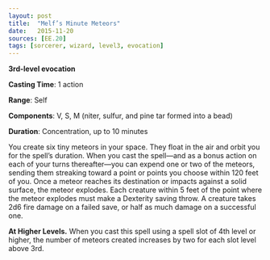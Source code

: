 ```yaml
---
layout: post
title:  "Melf’s Minute Meteors"
date:   2015-11-20
sources: [EE.20]
tags: [sorcerer, wizard, level3, evocation]
---
```


**3rd-level evocation**

**Casting Time**: 1 action

**Range**: Self

**Components**: V, S, M (niter, sulfur, and pine tar formed into a bead)

**Duration**: Concentration, up to 10 minutes

You create six tiny meteors in your space. They float in the air and orbit you for the spell’s duration. When you cast the spell—and as a bonus action on each of your turns thereafter—you can expend one or two of the meteors, sending them streaking toward a point or points you choose within 120 feet of you. Once a meteor reaches its destination or impacts against a solid surface, the meteor explodes. Each creature within 5 feet of the point where the meteor explodes must make a Dexterity saving throw. A creature takes 2d6 fire damage on a failed save, or half as much damage on a successful one.

**At Higher Levels.** When you cast this spell using a spell slot of 4th level or higher, the number of meteors created increases by two for each slot level above 3rd.
